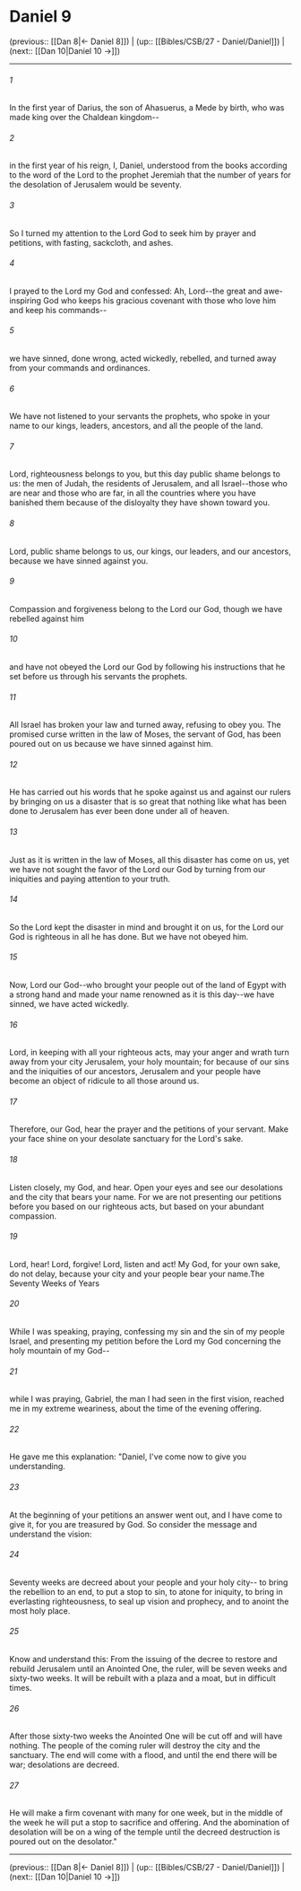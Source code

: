 # Daniel 9

(previous:: [[Dan 8|← Daniel 8]]) | (up:: [[Bibles/CSB/27 - Daniel/Daniel]]) | (next:: [[Dan 10|Daniel 10 →]])

***


###### 1 
In the first year of Darius, the son of Ahasuerus, a Mede by birth, who was made king over the Chaldean kingdom-- 

###### 2 
in the first year of his reign, I, Daniel, understood from the books according to the word of the Lord to the prophet Jeremiah that the number of years for the desolation of Jerusalem would be seventy. 

###### 3 
So I turned my attention to the Lord God to seek him by prayer and petitions, with fasting, sackcloth, and ashes. 

###### 4 
I prayed to the Lord my God and confessed: Ah, Lord--the great and awe-inspiring God who keeps his gracious covenant with those who love him and keep his commands-- 

###### 5 
we have sinned, done wrong, acted wickedly, rebelled, and turned away from your commands and ordinances. 

###### 6 
We have not listened to your servants the prophets, who spoke in your name to our kings, leaders, ancestors, and all the people of the land. 

###### 7 
Lord, righteousness belongs to you, but this day public shame belongs to us: the men of Judah, the residents of Jerusalem, and all Israel--those who are near and those who are far, in all the countries where you have banished them because of the disloyalty they have shown toward you. 

###### 8 
Lord, public shame belongs to us, our kings, our leaders, and our ancestors, because we have sinned against you. 

###### 9 
Compassion and forgiveness belong to the Lord our God, though we have rebelled against him 

###### 10 
and have not obeyed the Lord our God by following his instructions that he set before us through his servants the prophets. 

###### 11 
All Israel has broken your law and turned away, refusing to obey you. The promised curse written in the law of Moses, the servant of God, has been poured out on us because we have sinned against him. 

###### 12 
He has carried out his words that he spoke against us and against our rulers by bringing on us a disaster that is so great that nothing like what has been done to Jerusalem has ever been done under all of heaven. 

###### 13 
Just as it is written in the law of Moses, all this disaster has come on us, yet we have not sought the favor of the Lord our God by turning from our iniquities and paying attention to your truth. 

###### 14 
So the Lord kept the disaster in mind and brought it on us, for the Lord our God is righteous in all he has done. But we have not obeyed him. 

###### 15 
Now, Lord our God--who brought your people out of the land of Egypt with a strong hand and made your name renowned as it is this day--we have sinned, we have acted wickedly. 

###### 16 
Lord, in keeping with all your righteous acts, may your anger and wrath turn away from your city Jerusalem, your holy mountain; for because of our sins and the iniquities of our ancestors, Jerusalem and your people have become an object of ridicule to all those around us. 

###### 17 
Therefore, our God, hear the prayer and the petitions of your servant. Make your face shine on your desolate sanctuary for the Lord's sake. 

###### 18 
Listen closely, my God, and hear. Open your eyes and see our desolations and the city that bears your name. For we are not presenting our petitions before you based on our righteous acts, but based on your abundant compassion. 

###### 19 
Lord, hear! Lord, forgive! Lord, listen and act! My God, for your own sake, do not delay, because your city and your people bear your name.The Seventy Weeks of Years 

###### 20 
While I was speaking, praying, confessing my sin and the sin of my people Israel, and presenting my petition before the Lord my God concerning the holy mountain of my God-- 

###### 21 
while I was praying, Gabriel, the man I had seen in the first vision, reached me in my extreme weariness, about the time of the evening offering. 

###### 22 
He gave me this explanation: "Daniel, I've come now to give you understanding. 

###### 23 
At the beginning of your petitions an answer went out, and I have come to give it, for you are treasured by God. So consider the message and understand the vision: 

###### 24 
Seventy weeks are decreed about your people and your holy city-- to bring the rebellion to an end, to put a stop to sin, to atone for iniquity, to bring in everlasting righteousness, to seal up vision and prophecy, and to anoint the most holy place. 

###### 25 
Know and understand this: From the issuing of the decree to restore and rebuild Jerusalem until an Anointed One, the ruler, will be seven weeks and sixty-two weeks. It will be rebuilt with a plaza and a moat, but in difficult times. 

###### 26 
After those sixty-two weeks the Anointed One will be cut off and will have nothing. The people of the coming ruler will destroy the city and the sanctuary. The end will come with a flood, and until the end there will be war; desolations are decreed. 

###### 27 
He will make a firm covenant with many for one week, but in the middle of the week he will put a stop to sacrifice and offering. And the abomination of desolation will be on a wing of the temple until the decreed destruction is poured out on the desolator."

***

(previous:: [[Dan 8|← Daniel 8]]) | (up:: [[Bibles/CSB/27 - Daniel/Daniel]]) | (next:: [[Dan 10|Daniel 10 →]])
